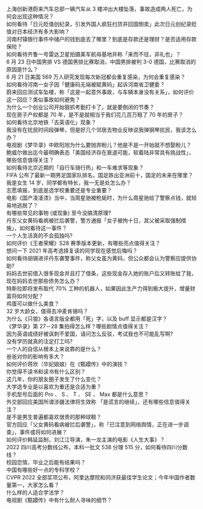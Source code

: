 上海创新港蔚来汽车总部一辆汽车从 3 楼冲出大楼坠落，事故造成两人死亡，为何会出现这种情况？  
如何看待「日元贬值创纪录，引发外国人疯狂扫货并回国倒卖」此次日元创纪录贬值对日本经济有多大影响？  
河南村镇银行事件中储户的钱到底去了哪里？到底是存款还是理财？是否适用存款保险？  
如何看待齐鲁一号雷达卫星拍摄美军航母基地并称「来而不往，非礼也」？  
6 月 23 日中国男排 VS 德国男排比赛取消，中国男排被判 3-0 德国，比赛取消的原因是什么？  
6 月 21 日美国 569 万人研究发现每次新冠都会重复感染，为何会重复感染？  
如何看待河南一女子因「健康码无端被赋黄码」起诉河南省卫健委？  
蔚来回应测试车坠楼，称「这是一起意外事故，与车辆本身没有关系」，如何评价这一回应？类似事故如何避免？  
为什么一个创业公司开始狠抓考勤打卡了，就是要倒闭的节奏？  
现在房子产权都是 70 年，是不是就相当于我们花几百万租了 70 年的房子？  
如何看待北京地铁「去英语化」现象？  
我没有在扰民时间段弹琴，但是好几个邻居去物业反映说我弹钢琴扰民，我该怎么办？  
电视剧《梦华录》中欧阳旭为什么要抛弃盼儿？他是不是一开始就不想娶盼儿？  
鲍威尔做出迄今最明确表态「美国经济存在衰退可能，软着陆非常具有挑战性」，哪些信息值得关注？  
如何看待北京近期的「自行车骑行热」和一车难求等现象？  
FIFA 公布了最新一期男足国家队排名，国足跌出亚洲前十，国足的未来在哪里？  
我是女生 14 岁，同学都有特长，我一无是处怎么办？  
志愿填报，到底是选学校重要还是专业重要？  
电影《国产凌凌漆》当中，当周星驰被枪毙时，为什么周星驰给了警察点钱，就轻易地逃脱了？  
有哪些常见的事物 (或现象) 至今没搞清原理?  
丹东父女黄码看病被拦后袭警，警方通报「女子被拘十日，其父被采取强制措施」，如何看待这一事件？  
一个人生活真的不会孤独吗?  
如何评价《王者荣耀》S28 赛季版本更新，有哪些亮点值得关注？  
想问一下 2021 年高考选择复读的同学现在感觉后悔吗？  
如何看待胡锡进评丹东袭警事件，称父女虽为黄码，但公众都会认为警察应提供协助?  
妈妈去世前借入很多现金并且打了借条，这些现金存入她的账户后又转账给了我，现在妈妈去世那些债务怎么办？  
特斯拉即将发布取代 70% 工种的机器人，如果因此生产力得到极大提升，增量财富将如何分配？  
鸡蛋可以做什么美食？  
32 岁大龄女，值得去冲麦肯锡吗？  
为什么《只狼》各语言版全都用「死」字，以及 buff 显示都是汉字？  
《梦华录》第 27－28 集拍得怎么样？哪些剧情点值得关注？  
因为英语成绩好被讽刺不爱国，请问怎么反驳，考试我也不可能乱写啊?  
没有学历就真的注定打工吗?  
一个人的自信从根本上来说靠的是什么？  
爸爸对你的影响有多大？  
如何评价蒋欣（华妃娘娘）在《甄嬛传》中的演技？  
你觉得不读书和读书有什么区别？  
这几年，你的朋友圈子发生了什么变化？  
大学选专业是以喜欢为重还是合适为重？  
手机型号后面的 Pro 、 S 、 T 、 SE 、 Max 都是什么意思？  
外交部回应美国所谓涉疆法律将生效称 「是谎言的继续」，还有哪些信息值得关注？  
是不是男生普遍都喜欢很贵的那种球鞋？  
官方回应「父女黄码看病被拦后袭警」，称「已注意到网络舆情，正在进一步调查」，事件或将如何进展？  
如何评价韩延监制，刘江江导演，朱一龙主演的电影《人生大事》？  
2022 四川高考分数线公布，本科一批文 538 分理 515 分，如何看待四川分数线？  
校园恋情，毕业之后能有结果吗？  
中国有哪些好一点的专科学校？  
CVPR 2022 全部奖项公布，阿里达摩院和同济获最佳学生论文；今年中国作者数量第一，大家怎么看？  
什么样的人适合学法学？  
电视剧《甄嬛传》中有什么耐人寻味的细节？  
